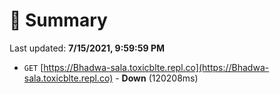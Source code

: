 # 📖 Summary
Last updated: **7/15/2021, 9:59:59 PM**

- `GET` [https://Bhadwa-sala.toxicblte.repl.co](https://Bhadwa-sala.toxicblte.repl.co) - **Down** (120208ms)
